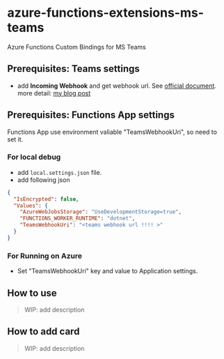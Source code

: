 # azure-functions-extensions-ms-teams
Azure Functions Custom Bindings for MS Teams

## Prerequisites: Teams settings

- add **Incoming Webhook** and get webhook url. See [official document](https://docs.microsoft.com/ja-jp/microsoftteams/platform/concepts/connectors/connectors-using?redirectedfrom=MSDN#setting-up-a-custom-incoming-webhook).  
  more detail: [my blog post](https://blog.beachside.dev/entry/2019/10/02/212000)

## Prerequisites: Functions App settings

Functions App use environment valiable "TeamsWebhookUri", so need to set it.

### For local debug

- add `local.settings.json` file.
- add following json

```json
{
  "IsEncrypted": false,
  "Values": {
    "AzureWebJobsStorage": "UseDevelopmentStorage=true",
    "FUNCTIONS_WORKER_RUNTIME": "dotnet",
    "TeamsWebhookUri": "<teams webhook url !!!! >"
  }
}
```

### For Running on Azure

- Set "TeamsWebhookUri" key and value to Application settings.


## How to use

> WIP: add description



## How to add card

> WIP: add description